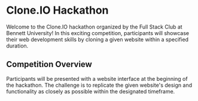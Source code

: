 # Clone.IO Hackathon

Welcome to the Clone.IO hackathon organized by the Full Stack Club at Bennett University! In this exciting competition, participants will showcase their web development skills by cloning a given website within a specified duration.

## Competition Overview

Participants will be presented with a website interface at the beginning of the hackathon. The challenge is to replicate the given website's design and functionality as closely as possible within the designated timeframe. 
